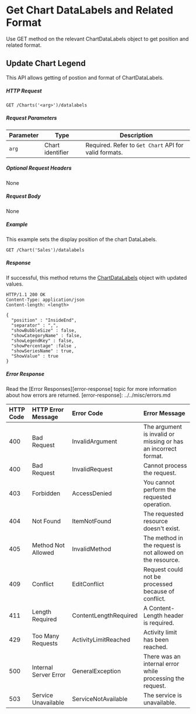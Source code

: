 # Get Chart DataLabels and Related Format

Use GET method on the relevant ChartDataLabels object to get position and related format.

## Update Chart Legend

This API allows getting of postion and format of ChartDataLabels. 

##### HTTP Request
```
GET /Charts('<arg>')/datalabels

```

##### Request Parameters
Parameter       | Type   | Description
--------------- | ------ | ------------
 `arg`| Chart identifier | Required. Refer to `Get Chart` API for valid formats.
 

##### Optional Request Headers
None

##### Request Body
None

##### Example 


This example sets the display position of the chart DataLabels.

<!-- { "blockType": "request", "name": "get-chart-datalabels" } -->
```http
GET /Chart('Sales')/datalabels

```

##### Response

If successful, this method returns the [ChartDataLabels](../../resources/chartDataLabels.md) object with updated values.

<!-- { "blockType": "response", "@odata.type": "ChartDataLabels" } -->
```http
HTTP/1.1 200 OK
Content-Type: application/json
Content-length: <length>

{
  "position" : "InsideEnd",
  "separator" : ",",
  "showBubbleSize" : false,
  "showCategoryName" : false,
  "showLegendKey" : false,
  "showPercentage" :false ,
  "showSeriesName" : true,
  "ShowValue" : true
}
```


##### Error Response

Read the [Error Responses][error-response] topic for more information about how errors are returned.
[error-response]: ../../misc/errors.md

 HTTP Code | HTTP Error Message | Error Code           | Error Message
:----------|:-------------------|:---------------------|:---------------------------------------------------------
 400       | Bad Request        | InvalidArgument      |The argument is invalid or missing or has an incorrect format. 
 400       | Bad Request        | InvalidRequest       | Cannot process the request.
 403       | Forbidden          | AccessDenied         | You cannot perform the requested operation.
 404       | Not Found          | ItemNotFound         | The requested resource doesn't exist.
 405       | Method Not Allowed | InvalidMethod        | The method in the request is not allowed on the resource. 
 409       | Conflict           | EditConflict         | Request could not be processed because of conflict.
 411       | Length Required    | ContentLengthRequired| A Content-Length header is required.
 429       |Too Many Requests        |ActivityLimitReached|Activity limit has been reached.
 500       | Internal Server Error|GeneralException    | There was an internal error while processing the request.
 503       | Service Unavailable| ServiceNotAvailable  | The service is unavailable.